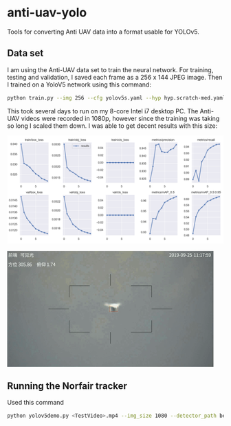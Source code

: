 # anti-uav-yolo
Tools for converting Anti UAV data into a format usable for YOLOv5.

## Data set
I am using the Anti-UAV data set to train the neural network. For training, testing and validation,
I saved each frame as a 256 x 144 JPEG image. Then I trained on a YoloV5 network using this command:
```sh
python train.py --img 256 --cfg yolov5s.yaml --hyp hyp.scratch-med.yaml --batch 32 --epochs 10 --data anti_uav_data.yaml --weights yolov5s.pt --workers 24 --name yolo_anti_uav
```
This took several days to run on my 8-core Intel i7 desktop PC.
The Anti-UAV videos were recorded in 1080p, however since the training was taking so long I scaled them down.
I was able to get decent results with this size:

![Results](results.png)

![VisibleOut0](out.gif)

## Running the Norfair tracker
Used this command
```sh
python yolov5demo.py <TestVideo>.mp4 --img_size 1080 --detector_path best.pt --classes 0 --track_points bbox
```
